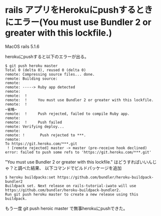 # rails アプリをHerokuにpushするときにエラー(You must use Bundler 2 or greater with this lockfile.)
MacOS
rails 5.1.6

herokuにpushすると以下のエラーが出る。

```terminal
$ git push heroku master
Total 0 (delta 0), reused 0 (delta 0)
remote: Compressing source files... done.
remote: Building source:
remote:
remote: -----> Ruby app detected
remote:
remote:  !
remote:  !     You must use Bundler 2 or greater with this lockfile.
remote:  !
~省略~
remote:  !     Push rejected, failed to compile Ruby app.
remote:
remote:  !     Push failed
remote: Verifying deploy...
remote:
remote: !       Push rejected to ***.
remote:
To https://git.heroku.com/***.git
 ! [remote rejected] master -> master (pre-receive hook declined)
error: failed to push some refs to 'https://git.heroku.com/***.git'
```

"You must use Bundler 2 or greater with this lockfile."
はどうすればいいんじゃ？と調べた結果、
以下コマンドでビルドパッケージを追加

```terminal
$ heroku buildpacks:set https://github.com/bundler/heroku-buildpack-bundler2
Buildpack set. Next release on rails-tutorial-iwato will use https://github.com/bundler/heroku-buildpack-bundler2.
Run git push heroku master to create a new release using this buildpack.
```

もう一度
git push heroic master
で無事herokuにpushできた。
